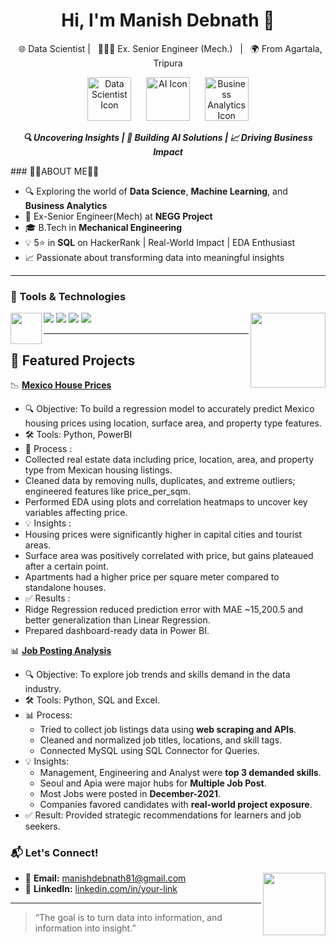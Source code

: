 <h1 align="center">Hi, I'm Manish Debnath 👋</h1>

<p align="center">
    &nbsp; 🌐 Data Scientist | &nbsp; 👷🏻‍♂️ Ex. Senior Engineer (Mech.) &nbsp; | &nbsp; 🌍 From Agartala, Tripura
<p align="center">
  <img src="https://cdn-icons-png.flaticon.com/512/1055/1055687.png" width="70" alt="Data Scientist Icon" title="Data Science"/>
  &nbsp;&nbsp;&nbsp;&nbsp;
  <img src="https://cdn-icons-png.flaticon.com/512/3833/3833927.png" width="70" alt="AI Icon" title="Artificial Intelligence"/>
  &nbsp;&nbsp;&nbsp;&nbsp;
  <img src="https://cdn-icons-png.flaticon.com/512/2989/2989988.png" width="70" alt="Business Analytics Icon" title="Business Analytics"/>
</p>

<p align="center">
  <b><i>🔍 Uncovering Insights | 🤖 Building AI Solutions | 📈 Driving Business Impact</i></b>
</p>
### 👨‍💻ABOUT ME👨‍💻 

- 🔍 Exploring the world of **Data Science**, **Machine Learning**, and **Business Analytics**
- 💼 Ex-Senior Engineer(Mech) at **NEGG Project** 
- 🎓 B.Tech in **Mechanical Engineering**
- 💡 5⭐ in **SQL** on HackerRank | Real-World Impact | EDA Enthusiast
- 📈 Passionate about transforming data into meaningful insights



---

### 🔧 Tools & Technologies
<img align="right" src="https://cdn-icons-png.flaticon.com/512/1685/1685239.png" width="120"/>
<img align="left" src="https://cdn-icons-png.flaticon.com/512/8434/8434310.png" width="50"/>
<p align="left">
  <img src="https://img.shields.io/badge/Python-blue?logo=python&logoColor=white" />
  <img src="https://img.shields.io/badge/SQL-darkblue?logo=mysql&logoColor=white" />
  <img src="https://img.shields.io/badge/Power BI-yellow?logo=powerbi&logoColor=black" />
  <img src="https://img.shields.io/badge/Excel-green?logo=microsoft-excel&logoColor=white" />
</p>

---
## 📂 Featured Projects


 📉 [**Mexico House Prices**](https://github.com/Manishdebnath99/mexico-house-price)
- 🔍 Objective: To build a regression model to accurately predict Mexico housing prices using location, surface area, and property type features.
- 🛠️ Tools: Python, PowerBI
- 🔄 Process :
- Collected real estate data including price, location, area, and property type from Mexican housing listings.
- Cleaned data by removing nulls, duplicates, and extreme outliers; engineered features like price_per_sqm.
- Performed EDA using plots and correlation heatmaps to uncover key variables affecting price.
- 💡 Insights :
- Housing prices were significantly higher in capital cities and tourist areas.
- Surface area was positively correlated with price, but gains plateaued after a certain point.
- Apartments had a higher price per square meter compared to standalone houses.
- ✅ Results :
- Ridge Regression reduced prediction error with MAE ~15,200.5 and better generalization than Linear Regression.
- Prepared dashboard-ready data in Power BI.
 
 📊 [**Job Posting Analysis**](https://github.com/Manishdebnath99/job-posting-analysis)  
- 🔍 Objective: To explore job trends and skills demand in the data industry.
- 🛠️ Tools: Python, SQL and Excel.
- 📊 Process:
  - Tried to collect job listings data using **web scraping and APIs**.
  - Cleaned and normalized job titles, locations, and skill tags.
  - Connected MySQL using SQL Connector for Queries.
- 💡 Insights:
  - Management, Engineering and Analyst were **top 3 demanded skills**.
  - Seoul and Apia were major hubs for **Multiple Job Post**.
  - Most Jobs were posted in **December-2021**.
  - Companies favored candidates with **real-world project exposure**.
- ✅ Result: Provided strategic recommendations for learners and job seekers.

### 📬 Let's Connect!

<img align="right" src="https://cdn-icons-png.flaticon.com/512/1144/1144760.png" width="100"/>

- 📧 **Email:** manishdebnath81@gmail.com 
- 🔗 **LinkedIn:** [linkedin.com/in/your-link](https://www.linkedin.com/in/manish-debnath-09778a331/)  
---

> “The goal is to turn data into information, and information into insight.”
